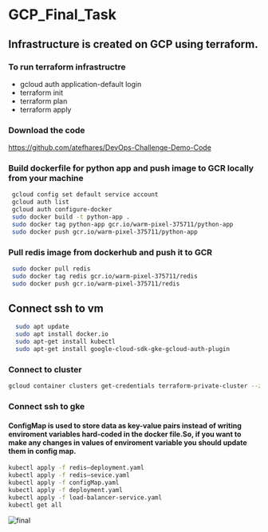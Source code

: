 # GCP_Final_Task

##  Infrastructure is created on GCP using terraform.
### To run terraform infrastructre 
- gcloud auth application-default login
- terraform init
- terraform plan
- terraform apply
### Download the code 
https://github.com/atefhares/DevOps-Challenge-Demo-Code

### Build dockerfile for python app and push image to GCR locally from your machine
```bash
 gcloud config set default service account
 gcloud auth list
 gcloud auth configure-docker
 sudo docker build -t python-app .
 sudo docker tag python-app gcr.io/warm-pixel-375711/python-app 
 sudo docker push gcr.io/warm-pixel-375711/python-app 
```
### Pull redis image from dockerhub and push it to GCR
```bash
 sudo docker pull redis
 sudo docker tag redis gcr.io/warm-pixel-375711/redis
 sudo docker push gcr.io/warm-pixel-375711/redis
 ```
## Connect ssh to vm 
```bash
  sudo apt update
  sudo apt install docker.io
  sudo apt-get install kubectl
  sudo apt-get install google-cloud-sdk-gke-gcloud-auth-plugin
```
### Connect to cluster
```bash
gcloud container clusters get-credentials terraform-private-cluster --zone us-central1-a --project warm-pixel-375711
```

### Connect ssh to gke 
#### ConfigMap is used to store data as key-value pairs instead of writing enviroment variables hard-coded in the docker file.So, if you want to make any changes in values of enviroment variable you should update them in config map.
```bash
kubectl apply -f redis–deployment.yaml
kubectl apply -f redis–sevice.yaml
kubectl apply -f configMap.yaml
kubectl apply -f deployment.yaml
kubectl apply -f load-balancer-service.yaml
kubectl get all

```

![final](https://user-images.githubusercontent.com/63955669/217941923-42ccee64-8b2f-4f42-ab0d-6ca1a1b4425f.png)



